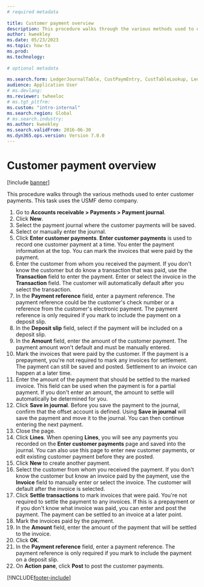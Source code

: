 ```yaml
--- 
# required metadata 
 
title: Customer payment overview
description: This procedure walks through the various methods used to enter customer payments. 
author: kweekley
ms.date: 05/23/2023
ms.topic: how-to 
ms.prod:  
ms.technology:  
 
# optional metadata 
 
ms.search.form: LedgerJournalTable, CustPaymEntry, CustTableLookup, LedgerJournalTransCustPaym, CustOpenTrans, BankAccountTableLookUp   
audience: Application User 
# ms.devlang:  
ms.reviewer: twheeloc
# ms.tgt_pltfrm:  
ms.custom: "intro-internal"
ms.search.region: Global
# ms.search.industry: 
ms.author: kweekley
ms.search.validFrom: 2016-06-30 
ms.dyn365.ops.version: Version 7.0.0 
---
```

# Customer payment overview

[!include [banner](../../includes/banner.md)]

This procedure walks through the various methods used to enter customer payments. This task uses the USMF demo company.

1. Go to **Accounts receivable > Payments > Payment journal**.
2. Click **New**.
3. Select the payment journal where the customer payments will be saved.
4. Select or manually enter the journal.
5. Click **Enter customer payments**. **Enter customer payments** is used to record one customer payment at a time. You enter the payment information at the top. You can mark the invoices that were paid by the payment.  
6. Enter the customer from whom you received the payment. If you don't know the customer but do know a transaction that was paid, use the **Transaction** field to enter the payment. Enter or select the invoice in the **Transaction** field. The customer will automatically default after you select the transaction.
7. In the **Payment reference** field, enter a payment reference. The payment reference could be the customer's check number or a reference from the customer's electronic payment. The payment reference is only required if you mark to include the payment on a deposit slip.  
8. In the **Deposit slip** field, select if the payment will be included on a deposit slip. 
9. In the **Amount** field, enter the amount of the customer payment. The payment amount won't default and must be manually entered. 
10. Mark the invoices that were paid by the customer. If the payment is a prepayment, you're not required to mark any invoices for settlement. The payment can still be saved and posted. Settlement to an invoice can happen at a later time.
11. Enter the amount of the payment that should be settled to the marked invoice. This field can be used when the payment is for a partial payment. If you don't enter an amount, the amount to settle will automatically be determined for you.
12. Click **Save in journal**. Before you save the payment to the journal, confirm that the offset account is defined. Using **Save in journal** will save the payment and move it to the journal. You can then continue entering the next payment.
13. Close the page.
14. Click **Lines**. When opening **Lines**, you will see any payments you recorded on the **Enter customer payments** page and saved into the journal. You can also use this page to enter new customer payments, or edit existing customer payment before they are posted.
15. Click **New** to create another payment. 
16. Select the customer from whom you received the payment. If you don't know the customer but know an invoice paid by the payment, use the **Invoice** field to manually enter or select the invoice. The customer will default after the invoice is selected.  
17. Click **Settle transactions** to mark invoices that were paid. You're not required to settle the payment to any invoices. If this is a prepayment or if you don't know what invoice was paid, you can enter and post the payment. The payment can be settled to an invoice at a later point.  
18. Mark the invoices paid by the payment. 
19. In the **Amount** field, enter the amount of the payment that will be settled to the invoice.
20. Click **OK**.
21. In the **Payment reference** field, enter a payment reference. The payment reference is only required if you mark to include the payment on a deposit slip.  
22. On **Action pane**, click **Post** to post the customer payments. 



[!INCLUDE[footer-include](../../../includes/footer-banner.md)]
